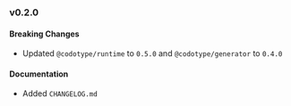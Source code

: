 ### v0.2.0

#### Breaking Changes
* Updated `@codotype/runtime` to `0.5.0` and `@codotype/generator` to `0.4.0`

#### Documentation
* Added `CHANGELOG.md`